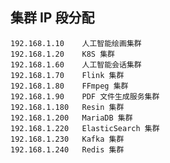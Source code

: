
## 集群 IP 段分配

	192.168.1.10	人工智能绘画集群
	192.168.1.20	K8S 集群
	192.168.1.60	人工智能会话集群
	192.168.1.70	Flink 集群
	192.168.1.80	FFmpeg 集群
	192.168.1.90	PDF 文件生成服务集群
	192.168.1.180	Resin 集群
	192.168.1.200	MariaDB 集群
	192.168.1.220	ElasticSearch 集群
	192.168.1.230	Kafka 集群
	192.168.1.240	Redis 集群

